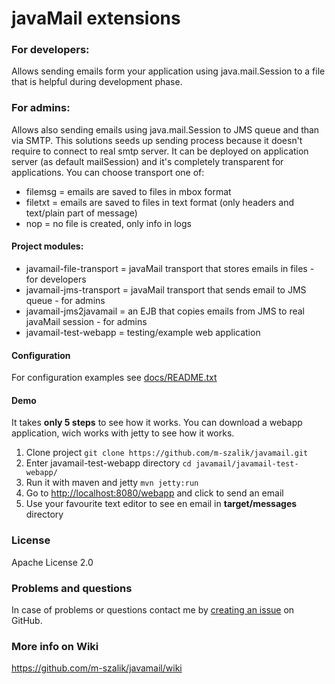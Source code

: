 javaMail extensions
===================

### For developers:
Allows sending emails form your application using java.mail.Session to a file that is helpful during development phase.


### For admins:
Allows also sending emails using java.mail.Session to JMS queue and than via SMTP. This solutions seeds up sending process because it doesn't require to connect to real smtp server.
It can be deployed on application server (as default mailSession) and it's completely transparent for applications.
You can choose transport one of:
* filemsg = emails are saved to files in mbox format
* filetxt = emails are saved to files in text format (only headers and text/plain part of message)
* nop     = no file is created, only info in logs

#### Project modules:
* javamail-file-transport = javaMail transport that stores emails in files - for developers
* javamail-jms-transport = javaMail transport that sends email to JMS queue - for admins
* javamail-jms2javamail = an EJB that copies emails from JMS to real javaMail session - for admins
* javamail-test-webapp = testing/example web application

#### Configuration
For configuration examples see [docs/README.txt](./docs/README.txt)

#### Demo 
It takes **only 5 steps** to see how it works.
You can download a webapp application, wich works with jetty to see how it works.
 1. Clone project `git clone https://github.com/m-szalik/javamail.git`
 1. Enter javamail-test-webapp directory `cd javamail/javamail-test-webapp/`
 1. Run it with maven and jetty `mvn jetty:run`
 1. Go to [http://localhost:8080/webapp](http://localhost:8080/webapp) and click to send an email
 1. Use your favourite text editor to see en email in **target/messages** directory

### License
Apache License 2.0

### Problems and questions
In case of problems or questions contact me by [creating an issue](https://github.com/m-szalik/javamail/issues/new) on GitHub.

### More info on Wiki
https://github.com/m-szalik/javamail/wiki
